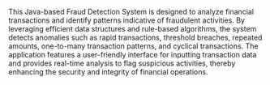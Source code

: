 This Java-based Fraud Detection System is designed to analyze financial transactions and identify patterns indicative of fraudulent activities. By leveraging efficient data structures and rule-based algorithms, the system detects anomalies such as rapid transactions, threshold breaches, repeated amounts, one-to-many transaction patterns, and cyclical transactions. The application features a user-friendly interface for inputting transaction data and provides real-time analysis to flag suspicious activities, thereby enhancing the security and integrity of financial operations.



